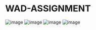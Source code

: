 # WAD-ASSIGNMENT
![image](https://user-images.githubusercontent.com/61065217/93024527-f2b5c900-f614-11ea-861a-85d0bdcfb382.png)
![image](https://user-images.githubusercontent.com/61065217/93024538-02351200-f615-11ea-8925-119013687181.png)
![image](https://user-images.githubusercontent.com/61065217/93024550-0e20d400-f615-11ea-972a-d18328953746.png)
![image](https://user-images.githubusercontent.com/61065217/93024558-18db6900-f615-11ea-853e-241de1bd0f80.png)
